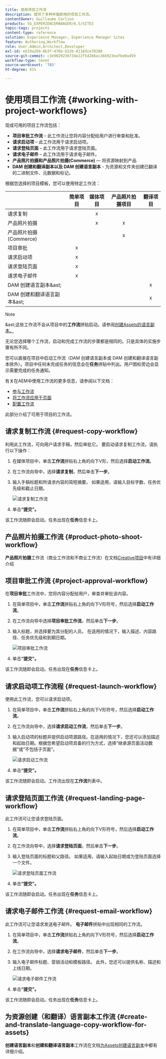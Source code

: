 ```yaml
---
title: 使用项目工作流
description: 提供了多种开箱即用的项目工作流。
contentOwner: Guillaume Carlino
products: SG_EXPERIENCEMANAGER/6.5/SITES
topic-tags: projects
content-type: reference
solution: Experience Manager, Experience Manager Sites
feature: Authoring,Workflow
role: User,Admin,Architect,Developer
exl-id: eb19a269-8b3f-476b-b22b-8116dce70388
source-git-commit: c3e9029236734e22f5d266ac26b923eafbe0a459
workflow-type: tm+mt
source-wordcount: '783'
ht-degree: 41%

---
```


# 使用项目工作流 {#working-with-project-workflows}

现成可用的项目工作流包括：

* **项目审批工作流** – 此工作流让您将内容分配给用户进行审查和批准。
* **请求启动项** – 此工作流用于请求启动项。
* **请求登陆页面** – 此工作流用于请求登陆页面。
* **请求电子邮件** – 此工作流用于请求电子邮件。
* **产品照片拍摄和产品照片拍摄(Commerce)** — 将资源映射到产品
* **DAM 创建和翻译副本以及 DAM 创建语言副本** - 为资源和文件夹创建已翻译的二进制文件、元数据和标记。

根据您选择的项目模板，您可以使用特定工作流：

|   | **简单项目** | **媒体项目** | **产品照片拍摄项目** | **翻译项目** |
|---|:-:|:-:|:-:|:-:|
| 请求复制 |  | x |  |  |
| 产品照片拍摄 |  | x | x |  |
| 产品照片拍摄(Commerce) |  |  | x |  |
| 项目审批 | x |  |  |  |
| 请求启动项 | x |  |  |  |
| 请求登陆页面 | x |  |  |  |
| 请求电子邮件 | x |  |  |  |
| DAM 创建语言副本&amp;ast; |  |  |  | x |
| DAM 创建和翻译语言副本&amp;ast; |  |  |  | x |

>[!NOTE]
>
>&amp;ast;这些工作流不会从项目中的&#x200B;**工作流**&#x200B;拼贴启动。请参阅[创建Assets的语言副本。](/help/sites-administering/tc-manage.md)

无论您选择哪个工作流，启动和完成工作流的步骤都是相同的。只是具体的实施步骤有所不同。

您可以直接在项目中启动工作流（DAM 创建语言副本或 DAM 创建和翻译语言副本除外）。项目中任何未完成任务的信息会在&#x200B;**任务**&#x200B;拼贴中列出。用户图标旁边会显示需要完成的任务通知。

有关在AEM中使用工作流的更多信息，请参阅以下文档：

* [参与工作流](/help/sites-authoring/workflows-participating.md)
* [将工作流应用于页面](/help/sites-authoring/workflows-applying.md)
* [配置工作流](/help/sites-administering/workflows.md)

此部分介绍了可用于项目的工作流。

## 请求复制工作流 {#request-copy-workflow}

利用此工作流，可向用户请求手稿，然后审批它。 要启动请求复制工作流，请执行以下操作：

1. 在媒体项目中，单击&#x200B;**工作流**&#x200B;拼贴右上角的向下V形，然后选择&#x200B;**启动工作流**。
1. 在工作流向导中，选择&#x200B;**请求复制**，然后单击&#x200B;**下一步**。
1. 输入手稿标题和所请求内容的简短摘要。 如果适用，请输入目标字数、任务优先级和截止日期。

   ![请求复制工作流](assets/project-request-copy-workflow.png)

1. 单击&#x200B;**“提交”。**

该工作流随即会启动。任务出现在&#x200B;**任务**&#x200B;信息卡上。

## 产品照片拍摄工作流 {#product-photo-shoot-workflow}

**产品照片拍摄**&#x200B;工作流（商业工作流和不商业工作流）在文档[Creative项目](/help/sites-authoring/managing-product-information.md)中有详细介绍

## 项目审批工作流 {#project-approval-workflow}

在&#x200B;**项目审批**&#x200B;工作流中，您将内容分配给用户，审查并审批该内容。

1. 在简单项目中，单击&#x200B;**工作流**&#x200B;拼贴右上角的向下V形符号，然后选择&#x200B;**启动工作流**。
1. 在工作流向导中选择&#x200B;**项目审批工作流**，然后单击&#x200B;**下一步**。
1. 输入标题，并选择要为其分配的人员。 在适用的情况下，输入描述、内容路径、任务优先级和到期日期。

   ![项目审批工作流](assets/project-approval-workflow.png)

1. 单击&#x200B;**“提交”。**

该工作流随即会启动。任务出现在&#x200B;**任务**&#x200B;信息卡上。

## 请求启动项工作流程 {#request-launch-workflow}

使用此工作流，您可以请求启动项。

1. 在简单项目中，单击&#x200B;**工作流**&#x200B;拼贴右上角的向下V形符号，然后选择&#x200B;**启动工作流**。
1. 在工作流向导中，选择&#x200B;**请求启动工作流**，然后单击&#x200B;**下一步**。
1. 输入启动项的标题并提供启动项源路径。在适用的情况下，您还可以添加描述和起始日期。根据您希望启动项具备的行为方式，选择“继承源页面活动数据”或“不包括子页面”。

   ![请求启动工作流](assets/project-request-launch-workflow.png)

1. 单击&#x200B;**“提交”。**

该工作流随即会启动。工作流出现在&#x200B;**工作流**&#x200B;列表中。

## 请求登陆页面工作流 {#request-landing-page-workflow}

此工作流可让您请求登陆页面。

1. 在简单项目中，单击&#x200B;**工作流**&#x200B;拼贴右上角的向下V形符号，然后选择&#x200B;**启动工作流**。
1. 在工作流向导中，选择&#x200B;**请求登陆页面**，然后单击&#x200B;**下一步**。
1. 输入登陆页面的标题和父路径。 如果适用，请输入起始日期或为登陆页面选择一个文件。

   ![请求登陆页面工作流](assets/project-request-landing-page-workflow.png)

1. 单击&#x200B;**“提交”。**

该工作流随即会启动。任务出现在&#x200B;**任务**&#x200B;信息卡上。

## 请求电子邮件工作流 {#request-email-workflow}

此工作流可让您请求发送电子邮件。 **电子邮件**&#x200B;拼贴中出现相同的工作流。

1. 在简单项目中，单击&#x200B;**工作流**&#x200B;拼贴右上角的向下V形符号，然后选择&#x200B;**启动工作流**。
1. 在工作流向导中，选择&#x200B;**请求电子邮件**，然后单击&#x200B;**下一步**。
1. 输入电子邮件标题、营销活动和模板路径。 此外，您还可以提供名称、描述和上线日期。

   ![请求电子邮件工作流](assets/project-request-email-workflow.png)

1. 单击&#x200B;**“提交”。**

该工作流随即会启动。任务出现在&#x200B;**任务**&#x200B;信息卡上。

## 为资源创建（和翻译）语言副本工作流 {#create-and-translate-language-copy-workflow-for-assets}

**创建语言副本**&#x200B;和&#x200B;**创建和翻译语言副本**&#x200B;工作流在文档[为Assets创建语言副本](/help/assets/translation-projects.md)中都有详细介绍。
